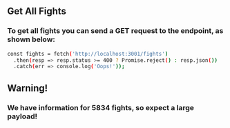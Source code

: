 ## Get All Fights

### To get all fights you can send a GET request to the endpoint, as shown below:

```sh
const fights = fetch('http://localhost:3001/fights')
  .then(resp => resp.status >= 400 ? Promise.reject() : resp.json())
  .catch(err => console.log('Oops!'));
```

## Warning!

### We have information for 5834 fights, so expect a large payload!
